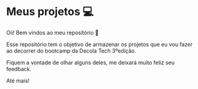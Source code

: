 # Meus projetos :computer:

Oii! Bem vindos ao meu repositório :call_me_hand:

Esse repositório tem o objetivo de armazenar os projetos que eu vou fazer ao decorrer do bootcamp da Decola Tech 3ºedição.

Fiquem a vontade de olhar alguns deles, me deixará muito feliz seu feedback.

Até mais!
